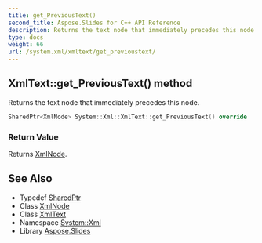 ```yaml
---
title: get_PreviousText()
second_title: Aspose.Slides for C++ API Reference
description: Returns the text node that immediately precedes this node.
type: docs
weight: 66
url: /system.xml/xmltext/get_previoustext/
---
```

## XmlText::get_PreviousText() method


Returns the text node that immediately precedes this node.

```cpp
SharedPtr<XmlNode> System::Xml::XmlText::get_PreviousText() override
```


### Return Value

Returns [XmlNode](../../xmlnode/).

## See Also

* Typedef [SharedPtr](../../../system/sharedptr/)
* Class [XmlNode](../../xmlnode/)
* Class [XmlText](../)
* Namespace [System::Xml](../../)
* Library [Aspose.Slides](../../../)